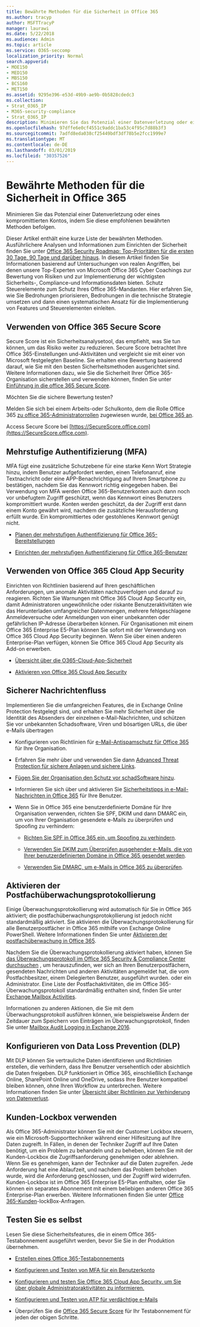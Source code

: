 ```yaml
---
title: Bewährte Methoden für die Sicherheit in Office 365
ms.author: tracyp
author: MSFTTracyP
manager: laurawi
ms.date: 5/22/2018
ms.audience: Admin
ms.topic: article
ms.service: O365-seccomp
localization_priority: Normal
search.appverid:
- MOE150
- MED150
- MBS150
- BCS160
- MET150
ms.assetid: 9295e396-e53d-49b9-ae9b-0b5828cdedc3
ms.collection:
- Strat_O365_IP
- M365-security-compliance
- Strat_O365_IP
description: Minimieren Sie das Potenzial einer Datenverletzung oder eines kompromittierten Kontos, indem Sie diese empfohlenen bewährten Methoden befolgen.
ms.openlocfilehash: 97dffe6e0cf4551c9addc1ba53c4f95c7d88b3f3
ms.sourcegitcommit: 7adfd8eda038cf25449bdf3df78b5e2fcc1999e7
ms.translationtype: MT
ms.contentlocale: de-DE
ms.lasthandoff: 03/01/2019
ms.locfileid: "30357526"
---
```

# <a name="security-best-practices-for-office-365"></a>Bewährte Methoden für die Sicherheit in Office 365

Minimieren Sie das Potenzial einer Datenverletzung oder eines kompromittierten Kontos, indem Sie diese empfohlenen bewährten Methoden befolgen.
  
Dieser Artikel enthält eine kurze Liste der bewährten Methoden. Ausführlichere Analysen und Informationen zum Einrichten der Sicherheit finden Sie unter [Office 365 Security Roadmap: Top-Prioritäten für die ersten 30 Tage, 90 Tage und darüber hinaus](security-roadmap.md). In diesem Artikel finden Sie Informationen basierend auf Untersuchungen von realen Angriffen, bei denen unsere Top-Experten von Microsoft Office 365 Cyber Coachings zur Bewertung von Risiken und zur Implementierung der wichtigsten Sicherheits-, Compliance-und Informationsdaten bieten. Schutz Steuerelemente zum Schutz Ihres Office 365-Mandanten. Hier erfahren Sie, wie Sie Bedrohungen priorisieren, Bedrohungen in die technische Strategie umsetzen und dann einen systematischen Ansatz für die Implementierung von Features und Steuerelementen einleiten.
  
## <a name="use-office-365-secure-score"></a>Verwenden von Office 365 Secure Score

Secure Score ist ein Sicherheitsanalysetool, das empfiehlt, was Sie tun können, um das Risiko weiter zu reduzieren. Secure Score betrachtet Ihre Office 365-Einstellungen und-Aktivitäten und vergleicht sie mit einer von Microsoft festgelegten Baseline. Sie erhalten eine Bewertung basierend darauf, wie Sie mit den besten Sicherheitsmethoden ausgerichtet sind. Weitere Informationen dazu, wie Sie die Sicherheit Ihrer Office 365-Organisation sicherstellen und verwenden können, finden Sie unter [Einführung in die office 365 Secure Score](office-365-secure-score.md).
  
Möchten Sie die sichere Bewertung testen?
  
Melden Sie sich bei einem Arbeits-oder Schulkonto, dem die Rolle Office 365 [zu office 365-Administratorrollen](https://support.office.com/article/da585eea-f576-4f55-a1e0-87090b6aaa9d) zugewiesen wurde, [bei Office 365 an](https://www.office.com/signin).
  
Access Secure Score bei [https://SecureScore.office.com](https://SecureScore.office.com).
  
## <a name="use-multi-factor-authentication-mfa"></a>Mehrstufige Authentifizierung (MFA)

MFA fügt eine zusätzliche Schutzebene für eine starke Kenn Wort Strategie hinzu, indem Benutzer aufgefordert werden, einen Telefonanruf, eine Textnachricht oder eine APP-Benachrichtigung auf Ihrem Smartphone zu bestätigen, nachdem Sie das Kennwort richtig eingegeben haben. Bei Verwendung von MFA werden Office 365-Benutzerkonten auch dann noch vor unbefugtem Zugriff geschützt, wenn das Kennwort eines Benutzers kompromittiert wurde. Konten werden geschützt, da der Zugriff erst dann einem Konto gewährt wird, nachdem die zusätzliche Herausforderung erfüllt wurde. Ein kompromittiertes oder gestohlenes Kennwort genügt nicht.
  
- [Planen der mehrstufigen Authentifizierung für Office 365-Bereitstellungen](https://support.office.com/article/043807b2-21db-4d5c-b430-c8a6dee0e6ba)

- [Einrichten der mehrstufigen Authentifizierung für Office 365-Benutzer](https://support.office.com/article/8f0454b2-f51a-4d9c-bcde-2c48e41621c6)

## <a name="use-office-365-cloud-app-security"></a>Verwenden von Office 365 Cloud App Security

Einrichten von Richtlinien basierend auf Ihren geschäftlichen Anforderungen, um anomale Aktivitäten nachzuverfolgen und darauf zu reagieren. Richten Sie Warnungen mit Office 365 Cloud App Security ein, damit Administratoren ungewöhnliche oder riskante Benutzeraktivitäten wie das Herunterladen umfangreicher Datenmengen, mehrere fehlgeschlagene Anmeldeversuche oder Anmeldungen von einer unbekannten oder gefährlichen IP-Adresse überarbeiten können. Für Organisationen mit einem Office 365 Enterprise E5-Plan können Sie sofort mit der Verwendung von Office 365 Cloud App Security beginnen. Wenn Sie über einen anderen Enterprise-Plan verfügen, können Sie Office 365 Cloud App Security als Add-on erwerben.
  
- [Übersicht über die O365-Cloud-App-Sicherheit](office-365-cas-overview.md)

- [Aktivieren von Office 365 Cloud App Security](turn-on-office-365-cas.md)

## <a name="secure-mail-flow"></a>Sicherer Nachrichtenfluss

Implementieren Sie die umfangreichen Features, die in Exchange Online Protection festgelegt sind, und erhalten Sie mehr Sicherheit über die Identität des Absenders der einzelnen e-Mail-Nachrichten, und schützen Sie vor unbekannten Schadsoftware, Viren und bösartigen URLs, die über e-Mails übertragen
  
- Konfigurieren von Richtlinien für [e-Mail-Antispamschutz für Office 365](anti-spam-protection.md) für Ihre Organisation.

- Erfahren Sie mehr über und verwenden Sie dann [Advanced Threat Protection für sichere Anlagen und sichere Links](https://technet.microsoft.com/library/mt148491.aspx).

- [Fügen Sie der Organisation den Schutz vor schadSoftware hinzu](https://technet.microsoft.com/en-us/library/jj200669%28v=exchg.150%29.aspx).

- Informieren Sie sich über und aktivieren Sie [Sicherheitstipps in e-Mail-Nachrichten in Office 365](safety-tips-in-office-365.md) für Ihre Benutzer.

- Wenn Sie in Office 365 eine benutzerdefinierte Domäne für Ihre Organisation verwenden, richten Sie SPF, DKIM und dann DMARC ein, um von Ihrer Organisation gesendete e-Mails zu überprüfen und Spoofing zu verhindern:

  - [Richten Sie SPF in Office 365 ein, um Spoofing zu verhindern](https://docs.microsoft.com/office365/SecurityCompliance/set-up-spf-in-office-365-to-help-prevent-spoofing).

  - [Verwenden Sie DKIM zum Überprüfen ausgehender e-Mails, die von Ihrer benutzerdefinierten Domäne in Office 365 gesendet werden](https://docs.microsoft.com/office365/SecurityCompliance/set-up-spf-in-office-365-to-help-prevent-spoofing).

  - [Verwenden Sie DMARC, um e-Mails in Office 365 zu überprüfen](https://technet.microsoft.com/library/mt734386%28v=exchg.150%29.aspx).

## <a name="enable-mailbox-audit-logging"></a>Aktivieren der Postfachüberwachungsprotokollierung

Einige Überwachungsprotokollierung wird automatisch für Sie in Office 365 aktiviert; die postfachüberwachungsprotokollierung ist jedoch nicht standardmäßig aktiviert. Sie aktivieren die Überwachungsprotokollierung für alle Benutzerpostfächer in Office 365 mithilfe von Exchange Online PowerShell. Weitere Informationen finden Sie unter [Aktivieren der postfachüberwachung in Office 365](https://go.microsoft.com/fwlink/p/?LinkID=626109).
  
Nachdem Sie die Überwachungsprotokollierung aktiviert haben, können Sie [das Überwachungsprotokoll im Office 365 Security &amp; Compliance Center durchsuchen](search-the-audit-log-in-security-and-compliance.md) , um herauszufinden, wer sich an Ihren Benutzerpostfächern, gesendeten Nachrichten und anderen Aktivitäten angemeldet hat, die vom Postfachbesitzer, einem Delegierten Benutzer, ausgeführt wurden. oder ein Administrator. Eine Liste der Postfachaktivitäten, die im Office 365-Überwachungsprotokoll standardmäßig enthalten sind, finden Sie unter [Exchange Mailbox Activities](search-the-audit-log-in-security-and-compliance.md#exchange-mailbox-activities).
  
Informationen zu anderen Aktionen, die Sie mit dem Überwachungsprotokoll ausführen können, wie beispielsweise Ändern der Zeitdauer zum Speichern von Einträgen im Überwachungsprotokoll, finden Sie unter [Mailbox Audit Logging in Exchange 2016](https://technet.microsoft.com/en-us/library/ff459237%28v=exchg.160%29.aspx).
  
## <a name="configure-data-loss-prevention-dlp"></a>Konfigurieren von Data Loss Prevention (DLP)

Mit DLP können Sie vertrauliche Daten identifizieren und Richtlinien erstellen, die verhindern, dass Ihre Benutzer versehentlich oder absichtlich die Daten freigeben. DLP funktioniert in Office 365, einschließlich Exchange Online, SharePoint Online und OneDrive, sodass Ihre Benutzer kompatibel bleiben können, ohne Ihren Workflow zu unterbrechen. Weitere Informationen finden Sie unter [Übersicht über Richtlinien zur Verhinderung von Datenverlust](data-loss-prevention-policies.md).
  
## <a name="use-customer-lockbox"></a>Kunden-Lockbox verwenden

Als Office 365-Administrator können Sie mit der Customer Lockbox steuern, wie ein Microsoft-Supporttechniker während einer Hilfesitzung auf Ihre Daten zugreift. In Fällen, in denen der Techniker Zugriff auf Ihre Daten benötigt, um ein Problem zu behandeln und zu beheben, können Sie mit der Kunden-Lockbox die Zugriffsanforderung genehmigen oder ablehnen. Wenn Sie es genehmigen, kann der Techniker auf die Daten zugreifen. Jede Anforderung hat eine Ablaufzeit, und nachdem das Problem behoben wurde, wird die Anforderung geschlossen, und der Zugriff wird widerrufen. Kunden-Lockbox ist im Office 365 Enterprise E5-Plan enthalten, oder Sie können ein separates Abonnement mit einem beliebigen anderen Office 365 Enterprise-Plan erwerben. Weitere Informationen finden Sie unter [Office 365-Kunden](https://support.office.com/article/36f9cdd1-e64c-421b-a7e4-4a54d16440a2)-lockBox-Anfragen.
  
## <a name="try-it-yourself"></a>Testen Sie es selbst
<a name="SecureScore"> </a>

Lesen Sie diese Sicherheitsfeatures, die in einem Office 365-Testabonnement ausgeführt werden, bevor Sie Sie in der Produktion übernehmen.
  
- [Erstellen eines Office 365-Testabonnements](https://technet.microsoft.com/library/mt736406.aspx)

- [Konfigurieren und Testen von MFA für ein Benutzerkonto](https://technet.microsoft.com/library/mt492459.aspx)

- [Konfigurieren und testen Sie Office 365 Cloud App Security, um Sie über globale Administratoraktivitäten zu informieren.](https://technet.microsoft.com/library/mt757250.aspx)

- [Konfigurieren und Testen von ATP für verdächtige e-Mails](https://technet.microsoft.com/library/mt490479.aspx)

- Überprüfen Sie die [Office 365 Secure Score](https://securescore.office.com/) für Ihr Testabonnement für jeden der obigen Schritte.